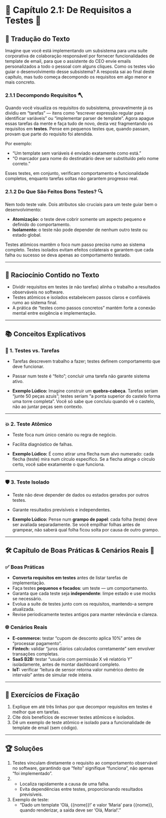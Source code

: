 # 📗 Capítulo 2.1: De Requisitos a Testes 📝

## 📝 Tradução do Texto

Imagine que você está implementando um subsistema para uma suíte corporativa de colaboração responsável por fornecer funcionalidades de template de email, para que o assistente do CEO envie emails personalizados a todo o pessoal com alguns cliques. Como os testes vão guiar o desenvolvimento desse subsistema? A resposta sai ao final deste capítulo, mas tudo começa decompondo os requisitos em algo menor e mais concreto.

### 2.1.1 Decompondo Requisitos 🪓

Quando você visualiza os requisitos do subsistema, provavelmente já os dividiu em “tarefas” — itens como “escrever expressão regular para identificar variáveis” ou “implementar parser de template”. Agora apague essas tarefas da mente e faça tudo de novo, desta vez fragmentando os requisitos em **testes**. Pense em pequenos testes que, quando passam, provam que parte do requisito foi atendida.

Por exemplo:
- “Um template sem variáveis é enviado exatamente como está.”  
- “O marcador para nome do destinatário deve ser substituído pelo nome correto.”  

Esses testes, em conjunto, verificam comportamento e funcionalidade completos, enquanto tarefas soltas não garantem progresso real.

### 2.1.2 Do Que São Feitos Bons Testes? 🔍

Nem todo teste vale. Dois atributos são cruciais para um teste guiar bem o desenvolvimento:

- **Atomização:** o teste deve cobrir somente um aspecto pequeno e definido do comportamento.  
- **Isolamento:** o teste não pode depender de nenhum outro teste ou estado global.

Testes atômicos mantêm o foco num passo preciso rumo ao sistema completo. Testes isolados evitam efeitos colaterais e garantem que cada falha ou sucesso se deva apenas ao comportamento testado.

---

## 🧠 Raciocínio Contido no Texto

- Dividir requisitos em testes (e não tarefas) alinha o trabalho a resultados observáveis no software.  
- Testes atômicos e isolados estabelecem passos claros e confiáveis rumo ao sistema final.  
- A prática de “testes como passos concretos” mantém forte a conexão mental entre exigência e implementação.

---

## 📚 Conceitos Explicativos

### 🧩 1. Testes vs. Tarefas

- Tarefas descrevem trabalho a fazer; testes definem comportamento que deve funcionar.  
- Passar num teste é “feito”; concluir uma tarefa não garante sistema ativo.

- **Exemplo Lúdico:** Imagine construir um **quebra-cabeça**. Tarefas seriam “junte 50 peças azuis”; testes seriam “a ponta superior do castelo forma uma torre completa”. Você só sabe que concluiu quando vê o castelo, não ao juntar peças sem contexto.

---

### 💥 2. Teste Atômico

- Teste foca num único cenário ou regra de negócio.  
- Facilita diagnóstico de falhas.

- **Exemplo Lúdico:** É como atirar uma flecha num alvo numerado: cada flecha (teste) mira num círculo específico. Se a flecha atinge o círculo certo, você sabe exatamente o que funciona.

---

### 🛡️ 3. Teste Isolado

- Teste não deve depender de dados ou estados gerados por outros testes.  
- Garante resultados previsíveis e independentes.

- **Exemplo Lúdico:** Pense num **grampo de papel**: cada folha (teste) deve ser avaliada separadamente. Se você empilhar folhas antes de grampear, não saberá qual folha ficou solta por causa de outro grampo.

---

## 🛠️ Capítulo de Boas Práticas & Cenários Reais 💼

### ✅ Boas Práticas

- **Converta requisitos em testes** antes de listar tarefas de implementação.  
- Faça testes **pequenos e focados**: um teste — um comportamento.  
- Garanta que cada teste seja **independente**: limpe estado e use mocks se necessário.  
- Evolua a suíte de testes junto com os requisitos, mantendo-a sempre atualizada.  
- Revise periodicamente testes antigos para manter relevância e clareza.

### 🌐 Cenários Reais

- **E-commerce:** testar “cupom de desconto aplica 10%” antes de “processar pagamento”.  
- **Fintech:** validar “juros diários calculados corretamente” sem envolver transações completas.  
- **SaaS B2B:** testar “usuário com permissão X vê relatório Y” isoladamente, antes de montar dashboard completo.  
- **IoT:** verificar “leitura de sensor retorna valor numérico dentro de intervalo” antes de simular rede inteira.

---

## 📝 Exercícios de Fixação

1. Explique em até três linhas por que decompor requisitos em testes é melhor que em tarefas.  
2. Cite dois benefícios de escrever testes atômicos e isolados.  
3. Dê um exemplo de teste atômico e isolado para a funcionalidade de template de email (sem código).

---

## 🏆 Soluções

1. Testes vinculam diretamente o requisito ao comportamento observável no software, garantindo que “feito” signifique “funciona”, não apenas “foi implementado”.  
2.  
   - Localiza rapidamente a causa de uma falha.  
   - Evita dependências entre testes, proporcionando resultados previsíveis.  
3. Exemplo de teste:  
   - “Dado um template ‘Olá, {{nome}}!’ e valor ‘Maria’ para {{nome}}, quando renderizar, a saída deve ser ‘Olá, Maria!’.”  
